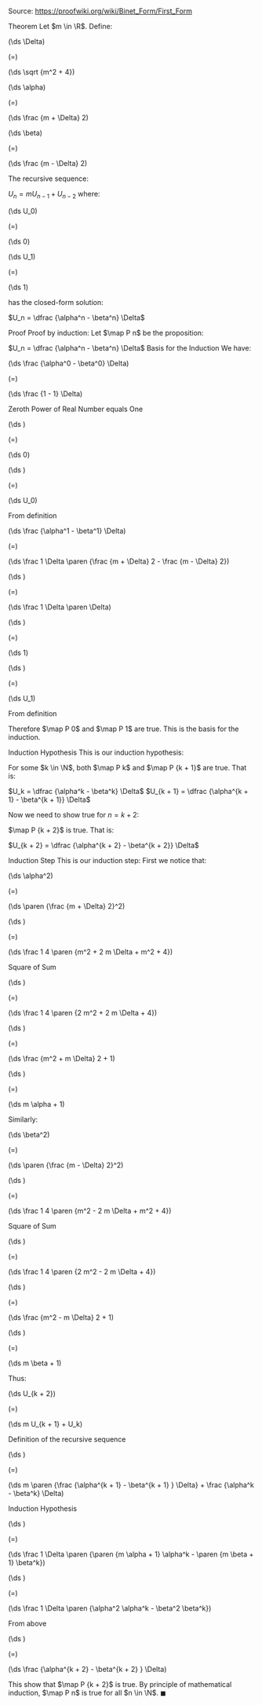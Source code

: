 # 

Source: https://proofwiki.org/wiki/Binet_Form/First_Form



Theorem
Let $m \in \R$.
Define:














\(\ds \Delta\)

\(=\)







\(\ds \sqrt {m^2 + 4}\)




















\(\ds \alpha\)

\(=\)







\(\ds \frac {m + \Delta} 2\)




















\(\ds \beta\)

\(=\)







\(\ds \frac {m - \Delta} 2\)










The recursive sequence:

$U_n = m U_{n - 1} + U_{n - 2}$
where:














\(\ds U_0\)

\(=\)







\(\ds 0\)




















\(\ds U_1\)

\(=\)







\(\ds 1\)









has the closed-form solution:

$U_n = \dfrac {\alpha^n - \beta^n} \Delta$


Proof
Proof by induction:
Let $\map P n$ be the proposition:

$U_n = \dfrac {\alpha^n - \beta^n} \Delta$
Basis for the Induction
We have:














\(\ds \frac {\alpha^0 - \beta^0} \Delta\)

\(=\)







\(\ds \frac {1 - 1} \Delta\)





Zeroth Power of Real Number equals One














\(\ds \)

\(=\)







\(\ds 0\)




















\(\ds \)

\(=\)







\(\ds U_0\)





From definition














\(\ds \frac {\alpha^1 - \beta^1} \Delta\)

\(=\)







\(\ds \frac 1 \Delta \paren {\frac {m + \Delta} 2 - \frac {m - \Delta} 2}\)




















\(\ds \)

\(=\)







\(\ds \frac 1 \Delta \paren \Delta\)




















\(\ds \)

\(=\)







\(\ds 1\)




















\(\ds \)

\(=\)







\(\ds U_1\)





From definition



Therefore $\map P 0$ and $\map P 1$ are true.
This is the basis for the induction.


Induction Hypothesis
This is our induction hypothesis:

For some $k \in \N$, both $\map P k$ and $\map P {k + 1}$ are true.
That is:

$U_k = \dfrac {\alpha^k - \beta^k} \Delta$
$U_{k + 1} = \dfrac {\alpha^{k + 1} - \beta^{k + 1}} \Delta$

Now we need to show true for $n = k + 2$:

$\map P {k + 2}$ is true.
That is:

$U_{k + 2} = \dfrac {\alpha^{k + 2} - \beta^{k + 2}} \Delta$


Induction Step
This is our induction step:
First we notice that:














\(\ds \alpha^2\)

\(=\)







\(\ds \paren {\frac {m + \Delta} 2}^2\)




















\(\ds \)

\(=\)







\(\ds \frac 1 4 \paren {m^2 + 2 m \Delta + m^2 + 4}\)





Square of Sum














\(\ds \)

\(=\)







\(\ds \frac 1 4 \paren {2 m^2 + 2 m \Delta + 4}\)




















\(\ds \)

\(=\)







\(\ds \frac {m^2 + m \Delta} 2 + 1\)




















\(\ds \)

\(=\)







\(\ds m \alpha + 1\)









Similarly:














\(\ds \beta^2\)

\(=\)







\(\ds \paren {\frac {m - \Delta} 2}^2\)




















\(\ds \)

\(=\)







\(\ds \frac 1 4 \paren {m^2 - 2 m \Delta + m^2 + 4}\)





Square of Sum














\(\ds \)

\(=\)







\(\ds \frac 1 4 \paren {2 m^2 - 2 m \Delta + 4}\)




















\(\ds \)

\(=\)







\(\ds \frac {m^2 - m \Delta} 2 + 1\)




















\(\ds \)

\(=\)







\(\ds m \beta + 1\)









Thus:














\(\ds U_{k + 2}\)

\(=\)







\(\ds m U_{k + 1} + U_k\)





Definition of the recursive sequence














\(\ds \)

\(=\)







\(\ds m \paren {\frac {\alpha^{k + 1} - \beta^{k + 1} } \Delta} + \frac {\alpha^k - \beta^k} \Delta\)





Induction Hypothesis














\(\ds \)

\(=\)







\(\ds \frac 1 \Delta \paren {\paren {m \alpha + 1} \alpha^k - \paren {m \beta + 1} \beta^k}\)




















\(\ds \)

\(=\)







\(\ds \frac 1 \Delta \paren {\alpha^2 \alpha^k - \beta^2 \beta^k}\)





From above














\(\ds \)

\(=\)







\(\ds \frac {\alpha^{k + 2} - \beta^{k + 2} } \Delta\)









This show that $\map P {k + 2}$ is true.
By principle of mathematical induction, $\map P n$ is true for all $n \in \N$.
$\blacksquare$





